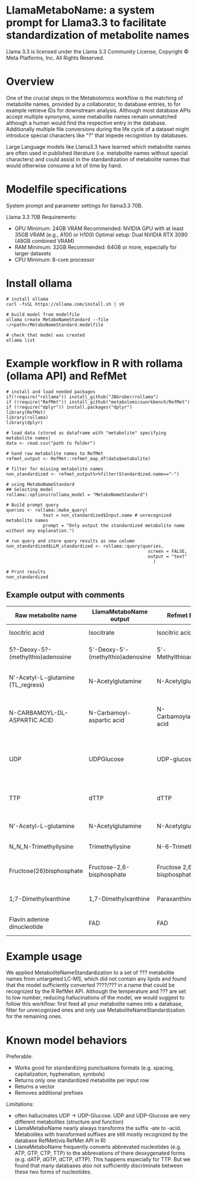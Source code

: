 # LlamaMetaboName: a system prompt for Llama3.3 to facilitate standardization of metabolite names

Llama 3.3 is licensed under the Llama 3.3 Community License, Copyright © Meta Platforms, Inc. All Rights Reserved.

# Overview
One of the crucial steps in the Metabolomics workflow is the matching of metabolite names, provided by a collaborator, to database entries, to for example retrieve IDs for downstream analysis.
Although most database APIs accept multiple synonyms, some metabolite names remain unmatched although a human would find the respective entry in the database. Additionally multiple file conversions during the life cycle of a dataset might introduce special characters like "?" that impede recognition by databases.

Large Language models like Llama3.3 have learned which metabolite names are often used in published literature (i.e. metabolite names without special characters) and could assist in the standardization of metabolite names that would otherwise consume a lot of time by hand.

# Modelfile specifications

System prompt and parameter settings for llama3.3 70B.

Llama 3.3 70B Requirements:
- GPU Minimum: 24GB VRAM Recommended: NVIDIA GPU with at least 35GB VRAM (e.g., A100 or H100) Optimal setup: Dual NVIDIA RTX 3090 (48GB combined VRAM)
- RAM Minimum: 32GB Recommended: 64GB or more, especially for larger datasets
- CPU Minimum: 8-core processor
 
# Install ollama
```{bash}
# install ollama
curl -fsSL https://ollama.com/install.sh | sh

# build model from modelfile
ollama create MetaboNameStandard --file ~/<path>/MetaboNameStandard.modelfile

# check that model was created
ollama list
```

# Example workflow in R with rollama (ollama API) and RefMet
```{r}
# install and load needed packages
if(!require("rollama")) install_github("JBGruber/rollama")
if (!require("RefMet")) install_github("metabolomicsworkbench/RefMet")
if (!require("dplyr")) install.packages("dplyr")
library(RefMet)
library(rollama)
library(dplyr)

# load data (stored as dataframe with "metabolite" specifying metabolite names)
data <- read.csv("path to folder")

# hand raw metabolite names to RefMet
refmet_output <- RefMet::refmet_map_df(data$metabolite)

# filter for missing metabolite names
non_standardized <- refmet_output%>%filter(Standardized.name=="-")

# using MetaboNameStandard
## Selecting model
rollama::options(rollama_model = "MetaboNameStandard")

# Build prompt query
queries <- rollama::make_query(
              text = non_standardized$Input.name # unrecognized metabolite names
              prompt = "Only output the standardized metabolite name without any explanation.")

# run query and store query results as new column
non_standardized$LLM_standardized <- rollama::query(queries,
                                                      screen = FALSE, 
                                                      output = "text"
                                                        )

# Print results
non_standardized
```

## Example output with comments
|Raw metabolite name| LlamaMetaboName output | Refmet Entry | Comment |
|---|---|---|---|
|Isocitric acid|Isocitrate|Isocitric acid| -acid/ -ate dilemma|
|5?-Deoxy-5?-(methylthio)adenosine |5'-Deoxy-5'-(methylthio)adenosine|5'-Methylthioadenosine| Removal of question marks (?)|
N'-Acetyl-L-glutamine (TL_regress)|N-Acetylglutamine|N-Acetylglutamine | processing comments (in brackets) removed|
|N-CARBAMOYL-DL-ASPARTIC ACID |N-Carbamoyl-aspartic acid|N-Carbamoylaspartic acid|upper case -> lower case for consistent capitalization|
|UDP| UDPGlucose|UDP-glucose|Hallucination: 2 different metabolite (UDP vs UDP-glucose)|
|TTP|dTTP|dTTP| Hallucination: Nucleotide -> deoxy-Nucleotide|
|N'-Acetyl-L-glutamine|N-Acetylglutamine|N-Acetylglutamine| removal of Apostrophe (')|
|N_N_N-Trimethyllysine|Trimethyllysine|N-6-Trimethyllysine| removal of underscore|
|Fructose(26)bisphosphate|Fructose-2,6-bisphosphate|Fructose 2,6-bisphosphate| added missing comma and hyphen|
|1;7-Dimethylxanthine|1,7-Dimethylxanthine|Paraxanthine| conversion of semicolon to comma|
|Flavin adenine dinucleotide | FAD | FAD | correctly assigned abbrevation|

# Example usage 
We applied MetaboliteNameStandardization to a set of ??? metabolite names from untargeted LC-MS, which did not contain any lipids and found that the model sufficiently converted ????/??? in a name that could be recognized by the R RefMet API.
Although the temperature and ??? are set to low number, reducing hallucinations of the model, we would suggest to follow this workflow: first feed all your metabolite names into a database, filter for unrecognized ones and only use MetaboliteNameStandardization for the remaining ones.

# Known model behaviors
Preferable:
- Works good for standardizing punctuations formats (e.g. spacing, capitalization, hyphenation, symbols)
- Returns only one standardized metabolite per input row
- Returns a vector 
- Removes additional prefixes

Limitations:
- often hallucinates UDP -> UDP-Glucose. UDP and UDP-Glucose are very different metabolites (structure and function)
- LlamaMetaboName nearly always transforms the suffix -ate to -acid. Metabolites with transformed suffixes are still mostly recognized by the database RefMet(via RefMet API in R)
- LlamaMetaboName frequently converts abbrevated nucleotides (e.g. ATP, GTP, CTP, TTP) to the abbrevations of there deoxygenated forms (e.g. dATP, dGTP, dCTP, dTTP). This happens especially for TTP. But we found that many databases also not sufficiently discriminate between these two forms of nucleotides. 
